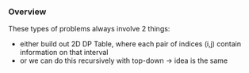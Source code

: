 ### Overview

These types of problems always involve 2 things:

- either build out 2D DP Table, where each pair of indices (i,j) contain information on that interval
- or we can do this recursively with top-down -> idea is the same
